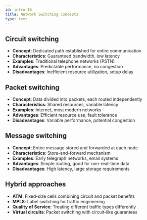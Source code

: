 ```yaml
---
id: intro-16
title: Network Switching Concepts
type: text
---
```



## Circuit switching

- **Concept**: Dedicated path established for entire communication
- **Characteristics**: Guaranteed bandwidth, low latency
- **Examples**: Traditional telephone networks (PSTN)
- **Advantages**: Predictable performance, no congestion
- **Disadvantages**: Inefficient resource utilization, setup delay

## Packet switching

- **Concept**: Data divided into packets, each routed independently
- **Characteristics**: Shared resources, variable latency
- **Examples**: Internet, most modern networks
- **Advantages**: Efficient resource use, fault tolerance
- **Disadvantages**: Variable performance, potential congestion

## Message switching

- **Concept**: Entire message stored and forwarded at each node
- **Characteristics**: Store-and-forward mechanism
- **Examples**: Early telegraph networks, email systems
- **Advantages**: Simple routing, good for non-real-time data
- **Disadvantages**: High latency, large storage requirements

## Hybrid approaches

- **ATM**: Fixed-size cells combining circuit and packet benefits
- **MPLS**: Label switching for traffic engineering
- **Quality of Service**: Treating different traffic types differently
- **Virtual circuits**: Packet switching with circuit-like guarantees